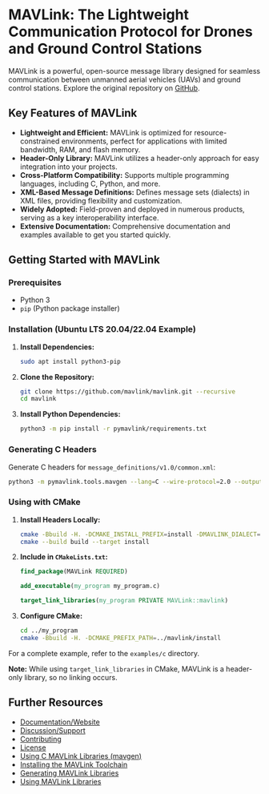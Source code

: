 # MAVLink: The Lightweight Communication Protocol for Drones and Ground Control Stations

MAVLink is a powerful, open-source message library designed for seamless communication between unmanned aerial vehicles (UAVs) and ground control stations. Explore the original repository on [GitHub](https://github.com/mavlink/mavlink).

## Key Features of MAVLink

*   **Lightweight and Efficient:** MAVLink is optimized for resource-constrained environments, perfect for applications with limited bandwidth, RAM, and flash memory.
*   **Header-Only Library:**  MAVLink utilizes a header-only approach for easy integration into your projects.
*   **Cross-Platform Compatibility:**  Supports multiple programming languages, including C, Python, and more.
*   **XML-Based Message Definitions:** Defines message sets (dialects) in XML files, providing flexibility and customization.
*   **Widely Adopted:**  Field-proven and deployed in numerous products, serving as a key interoperability interface.
*   **Extensive Documentation:** Comprehensive documentation and examples available to get you started quickly.

## Getting Started with MAVLink

### Prerequisites

*   Python 3
*   `pip` (Python package installer)

### Installation (Ubuntu LTS 20.04/22.04 Example)

1.  **Install Dependencies:**
    ```bash
    sudo apt install python3-pip
    ```

2.  **Clone the Repository:**
    ```bash
    git clone https://github.com/mavlink/mavlink.git --recursive
    cd mavlink
    ```

3.  **Install Python Dependencies:**
    ```bash
    python3 -m pip install -r pymavlink/requirements.txt
    ```

### Generating C Headers

Generate C headers for `message_definitions/v1.0/common.xml`:

```bash
python3 -m pymavlink.tools.mavgen --lang=C --wire-protocol=2.0 --output=generated/include/mavlink/v2.0 message_definitions/v1.0/common.xml
```

### Using with CMake

1.  **Install Headers Locally:**
    ```bash
    cmake -Bbuild -H. -DCMAKE_INSTALL_PREFIX=install -DMAVLINK_DIALECT=common -DMAVLINK_VERSION=2.0
    cmake --build build --target install
    ```

2.  **Include in `CMakeLists.txt`:**
    ```cmake
    find_package(MAVLink REQUIRED)

    add_executable(my_program my_program.c)

    target_link_libraries(my_program PRIVATE MAVLink::mavlink)
    ```

3.  **Configure CMake:**
    ```bash
    cd ../my_program
    cmake -Bbuild -H. -DCMAKE_PREFIX_PATH=../mavlink/install
    ```

For a complete example, refer to the `examples/c` directory.

**Note:** While using `target_link_libraries` in CMake, MAVLink is a header-only library, so no linking occurs.

## Further Resources

*   [Documentation/Website](https://mavlink.io/en/)
*   [Discussion/Support](https://mavlink.io/en/#support)
*   [Contributing](https://mavlink.io/en/contributing/contributing.html)
*   [License](https://mavlink.io/en/#license)
*   [Using C MAVLink Libraries (mavgen)](https://mavlink.io/en/mavgen_c/)
*   [Installing the MAVLink Toolchain](https://mavlink.io/en/getting_started/installation.html)
*   [Generating MAVLink Libraries](https://mavlink.io/en/getting_started/generate_libraries.html)
*   [Using MAVLink Libraries](https://mavlink.io/en/getting_started/use_libraries.html)